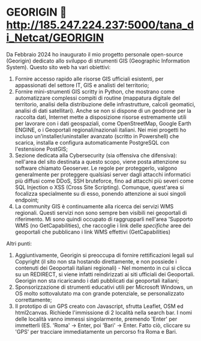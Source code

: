 # GEORIGIN 🖤 http://185.247.224.237:5000/tana_di_Netcat/GEORIGIN
Da Febbraio 2024 ho inaugurato il mio progetto personale open-source (Georigin) dedicato allo sviluppo di strumenti GIS (Geographic Information System). Questo sito web ha vari obiettivi:

1. Fornire accesso rapido alle risorse GIS ufficiali esistenti, per appassionati del settore IT, GIS e analisti del territorio;
2. Fornire mini-strumenti GIS scritty in Python, che mostrano come automatizzare complessi compiti di routine (mappatura digitale del territorio, analisi della distribuzione delle infrastrutture, calcoli geomatici, analisi di dati satellitari). Anche se non si dispone di un geodrone per la raccolta dati, Internet mette a disposizione risorse estremamente utili per lavorare con i dati geospaziali, come OpenStreetMap, Google Earth ENGINE, o i Geoportali regionali/nazionali italiani. Nei miei progetti ho incluso un'installer/uninstaller avanzato (scritto in Powershell) che scarica, installa e configura automaticamente PostgreSQL con l'estensione PostGIS;
3. Sezione dedicata alla Cybersecurity (sia offensiva che difensiva): nell'area del sito destinata a questo scopo, viene posta attenzione su software chiamato Geoserver. Le regole per proteggerlo, valgono generalmente per proteggere qualsiasi server dagli attacchi informatici più diffusi come DDoS, SSH bruteforce, fino ad attacchi più severi come SQL Injection o XSS (Cross Site Scripting). Comunque, quest'area si focalizza specialmente su di esso, ponendo attenzione ai suoi singoli endpoint;
4. La community GIS è continuamente alla ricerca dei servizi WMS regionali. Questi servizi non sono sempre ben visibili nei geoportali di riferimento. Mi sono quindi occupato di raggrupparli nell'area 'Supporto WMS (no GetCapabilities), che raccoglie i link delle *specifiche* aree dei geoportali che pubblicano i link WMS effettivi (GetCapabilities)

Altri punti:
1. Aggiuntivamente, Georigin si preoccupa di fornire rettificazioni legali sul Copyright (il sito non sta hostando direttamente, e non possiede i contenuti dei Geoportali italiani regionali) - Nel momento in cui si clicca su un REDIRECT, si viene infatti reindirizzati ai siti ufficiali dei Geoportali. Georigin non sta ricaricando i dati pubblicati dai geoportali italiani;
2. Sponsorizzazione di strumenti educativi utili per Microsoft Windows, un OS molto sottovalutato ma con grande potenziale, se personalizzato correttamente;
3. Il prototipo di un GPS creato con Javascript, sfrutta Leaflet, OSM ed html2canvas. Richiede l'immissione di 2 località nella search bar. I nomi delle località vanno immessi singolarmente, premendo 'Enter' per immetterli (ES. 'Roma' -> Enter, poi 'Bari' -> Enter. Fatto ciò, cliccare su 'GPS' per tracciare immediatamente un percorso fra Roma e Bari.

